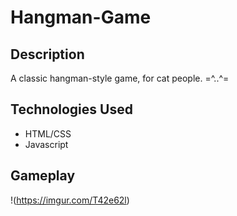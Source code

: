 # Hangman-Game
## Description
 
A classic hangman-style game, for cat people. =^..^=


## Technologies Used
* HTML/CSS
* Javascript


## Gameplay
!(https://imgur.com/T42e62l)
